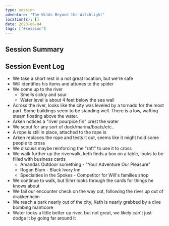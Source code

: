 ```yaml
---
type: session
adventure: "The Wilds Beyond the Witchlight"
location(s): []
date: 2023-06-04
tags: ["#session"]
---
```


## Session Summary

## Session Event Log

- We take a short rest in a not great location, but we're safe
- Will identifies his items and attunes to the spider
- We come up to the river
	- Smells sickly and sour
	- Water level is about 4 feet below the sea wall
- Across the river, looks like the city was leveled by a tornado for the most part. Some buildings seem to be standing well. There is a low, wafting steam floating above the water.
- Arken notices a "river pourpice fin" crest the water
- We scout for any sort of dock/marina/boats/etc..
- A rope is still in place, attached to the rope is 
- Arken replaces the rope and tests it out, seems like it might hold some people to cross
- We discuss maybe reinforcing the "raft" to use it to cross
- We walk further up the riverwalk, keth finds a box on a table, looks to be filled with business cards
	- Amandas Outdoor something - "Your Adventure Our Pleasure"
	- Rogan Blum - Black Ivory Inn
	- Specialties in the Spokes - Competitor for Will's families shop
- We continue to walk, but Sihrr looks through the cards for things he knows about
- We fail our encounter check on the way out, following the river up out of drakkenheim
- We reach a park nearly out of the city, Keth is nearly grabbed by a dive bombing manticore
- Water looks a little better up river, but not great, we likely can't just dodge it by going far around it